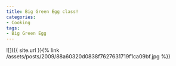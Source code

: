```yaml
---
title: Big Green Egg class!
categories:
- Cooking
tags:
- Big Green Egg
---
```


![]({{ site.url }}{% link /assets/posts/2009/88a60320d0838f7627631719f1ca09bf.jpg %})
